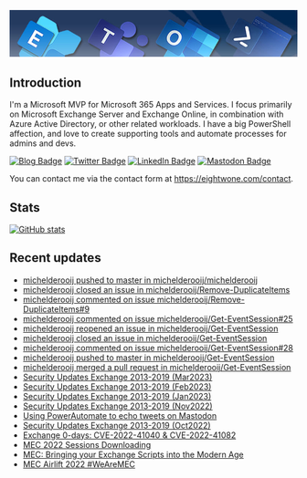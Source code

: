 ![Banner](assets/Metro_v6_Banner_GitHub.jpg)

## Introduction
I'm a Microsoft MVP for Microsoft 365 Apps and Services. I focus primarily on Microsoft Exchange Server and Exchange Online, 
in combination with Azure Active Directory, or other related workloads. I have a big PowerShell affection, and love to create 
supporting tools and automate processes for admins and devs.

<a href="https://eightwone.com"><img src="https://img.shields.io/badge/-Blog-blue?style=for-the-badge&logo=wordpress&logoColor=white" alt="Blog Badge"/></a>
<a href="https://twitter.com/mderooij"><img src="https://img.shields.io/badge/Twitter-blue?style=for-the-badge&logo=twitter&logoColor=white" alt="Twitter Badge"/></a>
<a href="https://nl.linkedin.com/in/michelderooij"><img src="https://img.shields.io/badge/LinkedIn-blue?style=for-the-badge&logo=linkedin&logoColor=white" alt="LinkedIn Badge"/></a>
<a rel="me" href="https://mastodon.cloud/@mderooij"><img src="https://img.shields.io/badge/-Mastodon-blueviolet?style=for-the-badge&logo=mastodon&logoColor=white" alt="Mastodon Badge"/></a>

You can contact me via the contact form at https://eightwone.com/contact.

## Stats
[![GitHub stats](https://github-readme-stats.vercel.app/api?username=michelderooij&theme=dark&show_icons=true)](https://github.com/anuraghazra/github-readme-stats)

## Recent updates
<!-- LATESTACTIVITY:START -->
- [michelderooij pushed to master in michelderooij/michelderooij](https://github.com/michelderooij/michelderooij/compare/fd69d20ad7...9438abc22c)
- [michelderooij closed an issue in michelderooij/Remove-DuplicateItems](https://github.com/michelderooij/Remove-DuplicateItems/issues/9)
- [michelderooij commented on issue michelderooij/Remove-DuplicateItems#9](https://github.com/michelderooij/Remove-DuplicateItems/issues/9#issuecomment-1482694107)
- [michelderooij commented on issue michelderooij/Get-EventSession#25](https://github.com/michelderooij/Get-EventSession/issues/25#issuecomment-1482692645)
- [michelderooij reopened an issue in michelderooij/Get-EventSession](https://github.com/michelderooij/Get-EventSession/issues/25)
- [michelderooij closed an issue in michelderooij/Get-EventSession](https://github.com/michelderooij/Get-EventSession/issues/28)
- [michelderooij commented on issue michelderooij/Get-EventSession#28](https://github.com/michelderooij/Get-EventSession/issues/28#issuecomment-1482679620)
- [michelderooij pushed to master in michelderooij/Get-EventSession](https://github.com/michelderooij/Get-EventSession/compare/2c065f2e07...3732b3a2cc)
- [michelderooij merged a pull request in michelderooij/Get-EventSession](https://github.com/michelderooij/Get-EventSession/pull/27)
- [Security Updates Exchange 2013-2019 &lpar;Mar2023&rpar;](https://eightwone.com/2023/03/14/security-updates-exchange-2013-2019-mar2023/)
- [Security Updates Exchange 2013-2019 &lpar;Feb2023&rpar;](https://eightwone.com/2023/02/15/security-updates-exchange-2013-2019-feb2023/)
- [Security Updates Exchange 2013-2019 &lpar;Jan2023&rpar;](https://eightwone.com/2023/01/10/security-updates-exchange-2013-2019-jan2023/)
- [Security Updates Exchange 2013-2019 &lpar;Nov2022&rpar;](https://eightwone.com/2022/11/08/security-updates-exchange-2013-2019-nov2022/)
- [Using PowerAutomate to echo tweets on Mastodon](https://eightwone.com/2022/11/07/using-powerautomate-to-echo-tweets-to-mastodon/)
- [Security Updates Exchange 2013-2019 &lpar;Oct2022&rpar;](https://eightwone.com/2022/10/11/security-updates-exchange-2013-2019-oct2022/)
- [Exchange 0-days: CVE-2022-41040 &amp; CVE-2022-41082](https://eightwone.com/2022/10/03/exchange-0-day/)
- [MEC 2022 Sessions Downloading](https://eightwone.com/2022/09/19/mec-2022-sessions-downloading/)
- [MEC: Bringing your Exchange Scripts into the Modern Age](https://eightwone.com/2022/09/15/mec-bringing-your-exchange-scripts-into-the-modern-age/)
- [MEC Airlift 2022 #WeAreMEC](https://eightwone.com/2022/09/12/mec-airlift-2022-wearemec/)
<!-- LATESTACTIVITY:END -->
